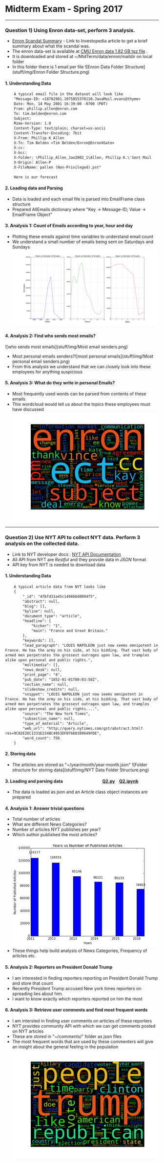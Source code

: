 # Midterm Exam - Spring 2017 
---
### Question 1) Using Enron data-set, perform **3**  analysis.

- [Enron Scandal Summary](http://www.investopedia.com/updates/enron-scandal-summary/) - Link to Investopedia article to get a brief summary about what the scandal was.
- The enron data-set is available at [CMU Enron data 1.82 GB tgz file](https://www.cs.cmu.edu/~./enron/enron_mail_20150507.tgz) .
- It is downloaded and stored at ~/MidTerm/data/enron/maildir on local folder
- In this folder there is 1 email per file ![Enron Data Folder Structure](stuff/img/Enron Folder Structure.png)

#### 1. Understanding Data
        A typical email file in the dataset will look like
        "Message-ID: <18782981.1075855378110.JavaMail.evans@thyme>
        Date: Mon, 14 May 2001 16:39:00 -0700 (PDT)
        From: phillip.allen@enron.com
        To: tim.belden@enron.com
        Subject: 
        Mime-Version: 1.0
        Content-Type: text/plain; charset=us-ascii
        Content-Transfer-Encoding: 7bit
        X-From: Phillip K Allen
        X-To: Tim Belden <Tim Belden/Enron@EnronXGate>
        X-cc: 
        X-bcc: 
        X-Folder: \Phillip_Allen_Jan2002_1\Allen, Phillip K.\'Sent Mail
        X-Origin: Allen-P
        X-FileName: pallen (Non-Privileged).pst"

        Here is our forecast
        
#### 2. Loading data and Parsing
- Data is loaded and each email file is parsed into EmailFrame class structure
- Prepared AllEmails dictionary where "Key -> Message-ID; Value -> EmailFrame Object"

#### 3. Analysis 1: Count of Emails according to year, hour and day
- Plotting these emails against time variables to understand email count
- We understand a small number of emails being sent on Saturdays and Sundays 
  ![Count of Emails according to year, hour and day](Q1img/CountNemails.png)

#### 4. Analysis 2: Find who sends most emails?
![who sends most emails](stuff/img/Most email senders.png)
- Most personal emails senders?![most personal emails](stuff/img/Most personal email senders.png)
- From this analysis we understand that we can closely look into these employees for anything suspicious

#### 5. Analysis 3: What do they write in personal Emails?
- Most frequently used words can be parsed from contents of these emails
- This wordcloud would tell us about the topics these employees must have discussed
![Wordcloud of email contents of emails](Q1img/contentcloud.png)

---
### Question 2) Use NYT API to collect NYT data. Perform 3 analysis on the collected data.
- Link to NYT developer docs : [NYT API Documentation](http://developer.nytimes.com/)
- All API from NYT are *Restful* and they provide data in *JSON* format  
- API key from NYT is needed to download data 

#### 1. Understanding Data
        A typical article data from NYT looks like
        {
            "_id": "4fbfd31a45c1498b0d0094f5",
            "abstract": null,
            "blog": [],
            "byline": null,
            "document_type": "article",
            "headline": {
                "kicker": "1",
                "main": "France and Great Britain."
            },
            "keywords": [],
            "lead_paragraph": "LOUIS NAPOLEON just now seems omnipotent in France. He has the army on his side, at his bidding. That vast body of armed men perpetrates the grossest outrages upon law, and tramples alike upon personal and public rights.",
            "multimedia": [],
            "news_desk": null,
            "print_page": "4",
            "pub_date": "1852-01-01T00:03:58Z",
            "section_name": null,
            "slideshow_credits": null,
            "snippet": "LOUIS NAPOLEON just now seems omnipotent in France. He has the army on his side, at his bidding. That vast body of armed men perpetrates the grossest outrages upon law, and tramples alike upon personal and public rights....",
            "source": "The New York Times",
            "subsection_name": null,
            "type_of_material": "Article",
            "web_url": "http://query.nytimes.com/gst/abstract.html?res=9C02E2DC1331E234BC4953DFB7668389649FDE",
            "word_count": 756
        }
 
#### 2. Storing data
- The articles are stored as "~/year/month/year-month.json" ![Folder structure for storing data](stuff/img/NYT Data Folder Structure.png)
 
#### 3. Loading and parsing data &emsp;&emsp;&emsp;&emsp;&emsp;&emsp;&emsp;&emsp;&emsp;[Q2.py](stuff/source/Q2.py)&emsp;[Q2.ipynb](Q2_ana_[1_3].ipynb)
- The data is loaded as json and an Article class object instances are prepared

#### 4. Analysis 1: Answer trivial questions
- Total number of articles
- What are different News Categories?
- Number of articles NYT publishes per year?
- Which author published the most articles?
![Frequency of articles](Q2Img/YearsArticlePlot.png)
- These things help build analysis of News Categories, Frequency of articles etc.

#### 5. Analysis 2: Reporters on President Donald Trump
- I am interested in finding reporters reporting on President Donald Trump and store that count
- Recently President Trump accused New york times reporters on spreading lies about him.
- I want to know exactly which reporters reported on him the most

#### 6. Analysis 3: Retrieve user comments and find most frequent words
- I am intersted in finding user comments on articles of these reporters
- NYT provides community API with which we can get comments posted on NYT articles
- These are stored in "~/comments/" folder as json files
- The most frequent words that are used by these commenters will give an insight about the general feeling in the population
![WordCloud representing the most frquents words from comments](Q2Img/Articlescloud.png)
